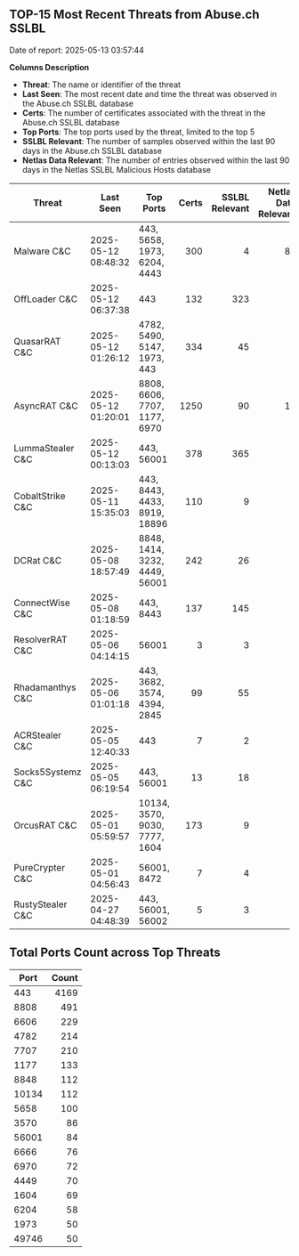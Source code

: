 ## TOP-15 Most Recent Threats from Abuse.ch SSLBL
Date of report: 2025-05-13 03:57:44

**Columns Description**
- **Threat**: The name or identifier of the threat
- **Last Seen**: The most recent date and time the threat was observed in the Abuse.ch SSLBL database
- **Certs**: The number of certificates associated with the threat in the Abuse.ch SSLBL database
- **Top Ports**: The top ports used by the threat, limited to the top 5
- **SSLBL Relevant**: The number of samples observed within the last 90 days in the Abuse.ch SSLBL database
- **Netlas Data Relevant**: The number of entries observed within the last 90 days in the Netlas SSLBL Malicious Hosts database



| Threat                     | Last Seen           | Top Ports          | Certs        | SSLBL Relevant   | Netlas Data Relevant  |
|----------------------------|---------------------|--------------------|-------------:|-----------------:|----------------------:|
| Malware C&C                | 2025-05-12 08:48:32 | 443, 5658, 1973, 6204, 4443 | 300 | 4 | 89 |
| OffLoader C&C              | 2025-05-12 06:37:38 | 443 | 132 | 323 | 0 |
| QuasarRAT C&C              | 2025-05-12 01:26:12 | 4782, 5490, 5147, 1973, 443 | 334 | 45 | 2 |
| AsyncRAT C&C               | 2025-05-12 01:20:01 | 8808, 6606, 7707, 1177, 6970 | 1250 | 90 | 19 |
| LummaStealer C&C           | 2025-05-12 00:13:03 | 443, 56001 | 378 | 365 | 0 |
| CobaltStrike C&C           | 2025-05-11 15:35:03 | 443, 8443, 4433, 8919, 18896 | 110 | 9 | 5 |
| DCRat C&C                  | 2025-05-08 18:57:49 | 8848, 1414, 3232, 4449, 56001 | 242 | 26 | 0 |
| ConnectWise C&C            | 2025-05-08 01:18:59 | 443, 8443 | 137 | 145 | 5 |
| ResolverRAT C&C            | 2025-05-06 04:14:15 | 56001 | 3 | 3 | 0 |
| Rhadamanthys C&C           | 2025-05-06 01:01:18 | 443, 3682, 3574, 4394, 2845 | 99 | 55 | 4 |
| ACRStealer C&C             | 2025-05-05 12:40:33 | 443 | 7 | 2 | 0 |
| Socks5Systemz C&C          | 2025-05-05 06:19:54 | 443, 56001 | 13 | 18 | 8 |
| OrcusRAT C&C               | 2025-05-01 05:59:57 | 10134, 3570, 9030, 7777, 1604 | 173 | 9 | 0 |
| PureCrypter C&C            | 2025-05-01 04:56:43 | 56001, 8472 | 7 | 4 | 0 |
| RustyStealer C&C           | 2025-04-27 04:48:39 | 443, 56001, 56002 | 5 | 3 | 1 |

## Total Ports Count across Top Threats
| Port       | Count      |
|------------|-----------:|
| 443 | 4169 |
| 8808 | 491 |
| 6606 | 229 |
| 4782 | 214 |
| 7707 | 210 |
| 1177 | 133 |
| 8848 | 112 |
| 10134 | 112 |
| 5658 | 100 |
| 3570 | 86 |
| 56001 | 84 |
| 6666 | 76 |
| 6970 | 72 |
| 4449 | 70 |
| 1604 | 69 |
| 6204 | 58 |
| 1973 | 50 |
| 49746 | 50 |